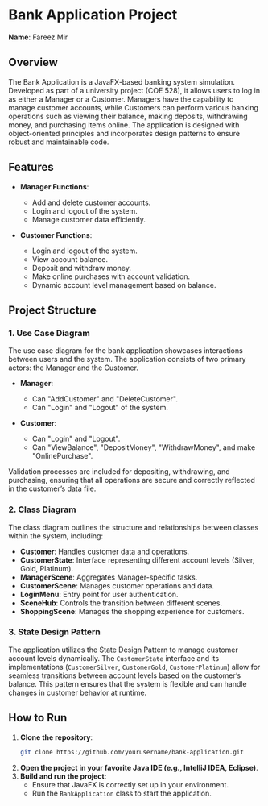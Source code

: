 # Bank Application Project

**Name**: Fareez Mir   

## Overview

The Bank Application is a JavaFX-based banking system simulation. Developed as part of a university project (COE 528), it allows users to log in as either a Manager or a Customer. Managers have the capability to manage customer accounts, while Customers can perform various banking operations such as viewing their balance, making deposits, withdrawing money, and purchasing items online. The application is designed with object-oriented principles and incorporates design patterns to ensure robust and maintainable code.

## Features

- **Manager Functions**: 
  - Add and delete customer accounts.
  - Login and logout of the system.
  - Manage customer data efficiently.
  
- **Customer Functions**:
  - Login and logout of the system.
  - View account balance.
  - Deposit and withdraw money.
  - Make online purchases with account validation.
  - Dynamic account level management based on balance.

## Project Structure

### 1. Use Case Diagram

The use case diagram for the bank application showcases interactions between users and the system. The application consists of two primary actors: the Manager and the Customer. 

- **Manager**: 
  - Can "AddCustomer" and "DeleteCustomer".
  - Can "Login" and "Logout" of the system.

- **Customer**: 
  - Can "Login" and "Logout".
  - Can "ViewBalance", "DepositMoney", "WithdrawMoney", and make "OnlinePurchase".

Validation processes are included for depositing, withdrawing, and purchasing, ensuring that all operations are secure and correctly reflected in the customer’s data file.

### 2. Class Diagram

The class diagram outlines the structure and relationships between classes within the system, including:

- **Customer**: Handles customer data and operations.
- **CustomerState**: Interface representing different account levels (Silver, Gold, Platinum).
- **ManagerScene**: Aggregates Manager-specific tasks.
- **CustomerScene**: Manages customer operations and data.
- **LoginMenu**: Entry point for user authentication.
- **SceneHub**: Controls the transition between different scenes.
- **ShoppingScene**: Manages the shopping experience for customers.

### 3. State Design Pattern

The application utilizes the State Design Pattern to manage customer account levels dynamically. The `CustomerState` interface and its implementations (`CustomerSilver`, `CustomerGold`, `CustomerPlatinum`) allow for seamless transitions between account levels based on the customer’s balance. This pattern ensures that the system is flexible and can handle changes in customer behavior at runtime.

## How to Run

1. **Clone the repository**:
    ```bash
    git clone https://github.com/yourusername/bank-application.git
    ```
2. **Open the project in your favorite Java IDE (e.g., IntelliJ IDEA, Eclipse)**.
3. **Build and run the project**:
    - Ensure that JavaFX is correctly set up in your environment.
    - Run the `BankApplication` class to start the application.
